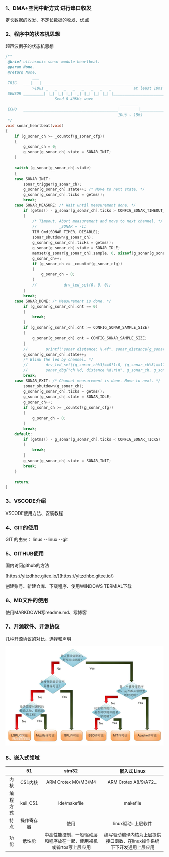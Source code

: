 ### 1、DMA+空闲中断方式 进行串口收发

定长数据的收发、不定长数据的收发、优点

### 2、程序中的状态机思想

超声波例子的状态机思想

```c
/**
 @brief ultrasonic sonar module heartbeat.
 @param None.
 @return None.
            ___                                                         ___
 TRIG   ___|   |_______________________________________________________|   |____
            >10us _   _   _   _   _   _   _   _          at least 10ms wait
 SENSOR _________| |_| |_| |_| |_| |_| |_| |_| |________________________________
                      Send 8 40KHz wave
                                                   ________
 ECHO   __________________________________________|        |____________________
                                                  10us ~ 18ms
 */
void sonar_heartbeat(void)
{
    if (g_sonar_ch >= _countof(g_sonar_cfg))
    {
        g_sonar_ch = 0;
        g_sonar[g_sonar_ch].state = SONAR_INIT;
    }

    switch (g_sonar[g_sonar_ch].state)
    {
    case SONAR_INIT:
        sonar_trigger(g_sonar_ch);
        g_sonar[g_sonar_ch].state++; /* Move to next state. */
        g_sonar[g_sonar_ch].ticks = getms();
        break;
    case SONAR_MEASURE: /* Wait until measurement done. */
        if (getms() - g_sonar[g_sonar_ch].ticks > CONFIG_SONAR_TIMEOUT_MS)
        {
            /* Timeout. Abort measurement and move to next channel. */
            //			_SONAR = -1;
            TIM_Cmd(SONAR_TIMER, DISABLE);
            sonar_shutdown(g_sonar_ch);
            g_sonar[g_sonar_ch].ticks = getms();
            g_sonar[g_sonar_ch].state = SONAR_IDLE;
            memset(g_sonar[g_sonar_ch].sample, 0, sizeof(g_sonar[g_sonar_ch].sample));
            g_sonar_ch++;
            if (g_sonar_ch >= _countof(g_sonar_cfg))
            {
                g_sonar_ch = 0;
            }
            //            drv_led_set(0, 0, 0);
        }
        break;
    case SONAR_DONE: /* Measurement is done. */
        if (g_sonar[g_sonar_ch].cnt == 0)
        {
            break;
        }
        if (g_sonar[g_sonar_ch].cnt >= CONFIG_SONAR_SAMPLE_SIZE)
        {
            g_sonar[g_sonar_ch].cnt = CONFIG_SONAR_SAMPLE_SIZE;
        }
        //        printf("sonar distance: %.4f", sonar_distance(g_sonar_ch));
        g_sonar[g_sonar_ch].state++;
        /* Blink the led by channel. */
        //        drv_led_set((g_sonar_ch%3)==0?1:0, (g_sonar_ch%3)==1?1:0, (g_sonar_ch%3)==2?1:0);
        //        sonar_dbg("ch %d, distance %d\r\n", g_sonar_ch, g_sonar[g_sonar_ch].distance);
        break;
    case SONAR_EXIT: /* Channel measurement is done. Move to next. */
        sonar_shutdown(g_sonar_ch);
        g_sonar[g_sonar_ch].ticks = getms();
        g_sonar[g_sonar_ch].state = SONAR_IDLE;
        g_sonar_ch++;
        if (g_sonar_ch >= _countof(g_sonar_cfg))
        {
            g_sonar_ch = 0;
        }
        break;
    default:
        if (getms() - g_sonar[g_sonar_ch].ticks < CONFIG_SONAR_TICKS)
        {
            break;
        }
        g_sonar[g_sonar_ch].state = SONAR_INIT;
        break;
    }

    return;
}
```



### 3、VSCODE介绍

VSCODE使用方法、安装教程

### 4、GIT的使用

GIT 的由来： linus --linux --git

### 5、GITHUB使用

国内访问github的方法

[https://yltzdhbc.gitee.io/](https://yltzdhbc.gitee.io/)

创建账号、新建仓库、下载程序、使用WINDOWS TERMIAL下载

### 6、MD文件的使用

使用MARKDOWN写readme.md、写博客

### 7、开源软件、开源协议

几种开源协议的对比、选择和声明

![开源协议](img/2_RC交流会大纲_20200319/开源协议.jpg)

### 8、嵌入式领域

|          |     51     |                            stm32                             |                         嵌入式 Linux                         |
| :------: | :--------: | :----------------------------------------------------------: | :----------------------------------------------------------: |
|   内核   |  C51内核   |                     ARM Crotex M0/M3/M4                      |                    ARM Crotex A8/9/A72...                    |
| 编程方式 |  keil_C51  |                         Ide/makefile                         |                           makefile                           |
|   特点   | 操作寄存器 |                             使用                             |                      linux驱动+上层软件                      |
|   功能   |   低性能   | 中高性能控制，一般驱动层和程序放在一起，使用裸机或者rtos写上层应用 | 编写驱动编译内核为上层提供接口函数、在linux操作系统下下开发通用上层应用 |

